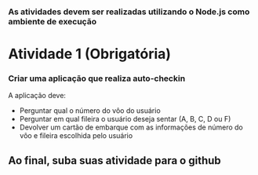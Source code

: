 ### As atividades devem ser realizadas utilizando o Node.js como ambiente de execução

# Atividade 1 (Obrigatória)

### Criar uma aplicação que realiza auto-checkin

A aplicação deve:  
- Perguntar qual o número do vôo do usuário  
- Perguntar em qual fileira o usuário deseja sentar (A, B, C, D ou F)  
- Devolver um cartão de embarque com as informações de número do vôo e fileira escolhida pelo usuário  

## Ao final, suba suas atividade para o github
